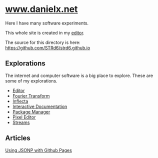 www.danielx.net
===============

Here I have many software experiments.

This whole site is created in my [editor](/editor/docs).

The source for this directory is here: https://github.com/STRd6/strd6.github.io

Explorations
------------

The internet and computer software is a big place to explore. These are some of
my explorations.

- [Editor](/editor)
- [Fourier Transform](/series)
- [Inflecta](/inflecta/docs)
- [Interactive Documentation](/interactive/docs)
- [Package Manager](/require/docs)
- [Pixel Editor](/pixel-editor)
- [Streams](/stream/docs)

Articles
--------

[Using JSONP with Github Pages](./gh-pages-jsonp)

